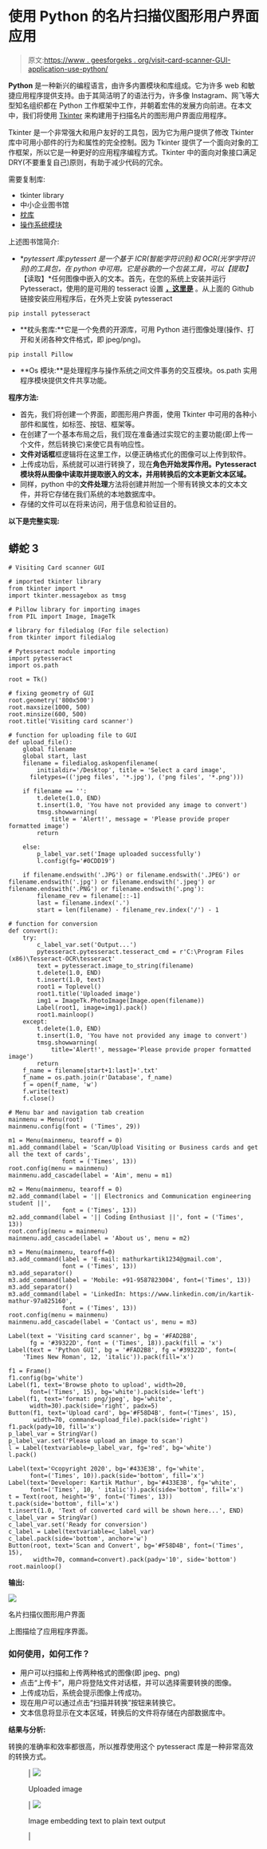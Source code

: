 # 使用 Python 的名片扫描仪图形用户界面应用

> 原文:[https://www . geesforgeks . org/visit-card-scanner-GUI-application-use-python/](https://www.geeksforgeeks.org/visiting-card-scanner-gui-application-using-python/)

**Python** 是一种新兴的编程语言，由许多内置模块和库组成。它为许多 web 和敏捷应用程序提供支持。由于其简洁明了的语法行为，许多像 Instagram、网飞等大型知名组织都在 Python 工作框架中工作，并朝着宏伟的发展方向前进。在本文中，我们将使用 [Tkinter](https://www.geeksforgeeks.org/python-gui-tkinter/) 来构建用于扫描名片的图形用户界面应用程序。

Tkinter 是一个非常强大和用户友好的工具包，因为它为用户提供了修改 Tkinter 库中可用小部件的行为和属性的完全控制。因为 Tkinter 提供了一个面向对象的工作框架，所以它是一种更好的应用程序编程方式。Tkinter 中的面向对象接口满足 DRY(不要重复自己)原则，有助于减少代码的冗余。

需要复制库:

*   tkinter library
*   中小企业图书馆
*   [枕库](https://www.geeksforgeeks.org/python-pillow-a-fork-of-pil/)
*   [操作系统模块](https://www.geeksforgeeks.org/os-module-python-examples/)

上述图书馆简介:

*   **pytessert 库:**pytessert 是一个基于 ICR(智能字符识别)和 OCR(光学字符识别)的工具包，在 python 中可用。它是谷歌的一个包装工具，可以*【提取】**【读取】*任何图像中嵌入的文本。首先，在您的系统上安装并运行 Pytesseract，使用的是可用的 tesseract 设置 [**，这里是**](https://github.com/UB-Mannheim/tesseract/wiki) 。从上面的 Github 链接安装应用程序后，在外壳上安装 pytesseract

```
pip install pytesseract
```

*   **枕头套库:**它是一个免费的开源库，可用 Python 进行图像处理(操作、打开和关闭各种文件格式，即 jpeg/png)。

```
pip install Pillow
```

*   **Os 模块:**是处理程序与操作系统之间文件事务的交互模块。os.path 实用程序模块提供文件共享功能。

**程序方法:**

*   首先，我们将创建一个界面，即图形用户界面，使用 Tkinter 中可用的各种小部件和属性，如标签、按钮、框架等。
*   在创建了一个基本布局之后，我们现在准备通过实现它的主要功能(即上传一个文件，然后转换它)来使它具有响应性。
*   **文件对话框**框逻辑将在这里工作，以便正确格式化的图像可以上传到软件。
*   上传成功后，系统就可以进行转换了，现在**角色开始发挥作用。Pytesseract 模块将从图像中读取并提取嵌入的文本，并用转换后的文本更新文本区域。**
*   同样，python 中的**文件处理**方法将创建并附加一个带有转换文本的文本文件，并将它存储在我们系统的本地数据库中。
*   存储的文件可以在将来访问，用于信息和验证目的。

**以下是完整实现:**

## 蟒蛇 3

```
# Visiting Card scanner GUI

# imported tkinter library
from tkinter import *
import tkinter.messagebox as tmsg   

# Pillow library for importing images
from PIL import Image, ImageTk

# library for filedialog (For file selection)
from tkinter import filedialog

# Pytesseract module importing
import pytesseract       
import os.path

root = Tk()

# fixing geometry of GUI
root.geometry('800x500')       
root.maxsize(1000, 500)
root.minsize(600, 500)
root.title('Visiting card scanner')

# function for uploading file to GUI
def upload_file():       
    global filename
    global start, last
    filename = filedialog.askopenfilename(
        initialdir='/Desktop', title = 'Select a card image',
      filetypes=(('jpeg files', '*.jpg'), ('png files', '*.png')))

    if filename == '':
        t.delete(1.0, END)
        t.insert(1.0, 'You have not provided any image to convert')
        tmsg.showwarning(
            title = 'Alert!', message = 'Please provide proper formatted image')
        return

    else:
        p_label_var.set('Image uploaded successfully')
        l.config(fg='#0CDD19')

    if filename.endswith('.JPG') or filename.endswith('.JPEG') or filename.endswith('.jpg') or filename.endswith('.jpeg') or filename.endswith('.PNG') or filename.endswith('.png'):
        filename_rev = filename[::-1]
        last = filename.index('.')
        start = len(filename) - filename_rev.index('/') - 1

# function for conversion
def convert():       
    try:
        c_label_var.set('Output...')
        pytesseract.pytesseract.tesseract_cmd = r'C:\Program Files (x86)\Tesseract-OCR\tesseract'
        text = pytesseract.image_to_string(filename)
        t.delete(1.0, END)
        t.insert(1.0, text)
        root1 = Toplevel()
        root1.title('Uploaded image')
        img1 = ImageTk.PhotoImage(Image.open(filename))
        Label(root1, image=img1).pack()
        root1.mainloop()
    except:
        t.delete(1.0, END)
        t.insert(1.0, 'You have not provided any image to convert')
        tmsg.showwarning(
            title='Alert!', message='Please provide proper formatted image')
        return
    f_name = filename[start+1:last]+'.txt'
    f_name = os.path.join(r'Database', f_name)
    f = open(f_name, 'w')
    f.write(text)
    f.close()

# Menu bar and navigation tab creation
mainmenu = Menu(root)
mainmenu.config(font = ('Times', 29))

m1 = Menu(mainmenu, tearoff = 0)
m1.add_command(label = 'Scan/Upload Visiting or Business cards and get all the text of cards',
               font = ('Times', 13))
root.config(menu = mainmenu)
mainmenu.add_cascade(label = 'Aim', menu = m1)

m2 = Menu(mainmenu, tearoff = 0)
m2.add_command(label = '|| Electronics and Communication engineering student ||',
               font = ('Times', 13))
m2.add_command(label = '|| Coding Enthusiast ||', font = ('Times', 13))
root.config(menu = mainmenu)
mainmenu.add_cascade(label = 'About us', menu = m2)

m3 = Menu(mainmenu, tearoff=0)
m3.add_command(label = 'E-mail: mathurkartik1234@gmail.com',
               font = ('Times', 13))
m3.add_separator()
m3.add_command(label = 'Mobile: +91-9587823004', font=('Times', 13))
m3.add_separator()
m3.add_command(label = 'LinkedIn: https://www.linkedin.com/in/kartik-mathur-97a825160',
               font = ('Times', 13))
root.config(menu = mainmenu)
mainmenu.add_cascade(label = 'Contact us', menu = m3)

Label(text = 'Visiting card scanner', bg = '#FAD2B8',
      fg = '#39322D', font = ('Times', 18)).pack(fill = 'x')
Label(text = 'Python GUI', bg = '#FAD2B8', fg ='#39322D', font=(
    'Times New Roman', 12, 'italic')).pack(fill='x')

f1 = Frame()
f1.config(bg='white')
Label(f1, text='Browse photo to upload', width=20,
      font=('Times', 15), bg='white').pack(side='left')
Label(f1, text='format: png/jpeg', bg='white',
      width=30).pack(side='right', padx=5)
Button(f1, text='Upload card', bg='#F58D4B', font=('Times', 15),
       width=70, command=upload_file).pack(side='right')
f1.pack(pady=10, fill='x')
p_label_var = StringVar()
p_label_var.set('Please upload an image to scan')
l = Label(textvariable=p_label_var, fg='red', bg='white')
l.pack()

Label(text='©copyright 2020', bg='#433E3B', fg='white',
      font=('Times', 10)).pack(side='bottom', fill='x')
Label(text='Developer: Kartik Mathur', bg='#433E3B', fg='white',
      font=('Times', 10, ' italic')).pack(side='bottom', fill='x')
t = Text(root, height='9', font=('Times', 13))
t.pack(side='bottom', fill='x')
t.insert(1.0, 'Text of converted card will be shown here...', END)
c_label_var = StringVar()
c_label_var.set('Ready for conversion')
c_label = Label(textvariable=c_label_var)
c_label.pack(side='bottom', anchor='w')
Button(root, text='Scan and Convert', bg='#F58D4B', font=('Times', 15),
       width=70, command=convert).pack(pady='10', side='bottom')
root.mainloop()
```

**输出:**

![](img/b80d16a9bc32daeaec088bf079f3bb60.png)

名片扫描仪图形用户界面

上图描绘了应用程序界面。

### **如何使用，如何工作？**

*   用户可以扫描和上传两种格式的图像(即 jpeg、png)
*   点击“上传卡”，用户将登陆文件对话框，并可以选择需要转换的图像。
*   上传成功后，系统会提示图像上传成功。
*   现在用户可以通过点击“扫描并转换”按钮来转换它。
*   文本信息将显示在文本区域，转换后的文件将存储在内部数据库中。

**结果与分析:**

转换的准确率和效率都很高，所以推荐使用这个 pytesseract 库是一种非常高效的转换方式。

<figure class="table">

| ![](img/a5571f10f28c0e3674c0d6b23d8d43ce.png)

Uploaded image

 | ![](img/3ef20b249d954738e7979cd66319fab8.png)

Image embedding text to plain text output

 |

</figure>
